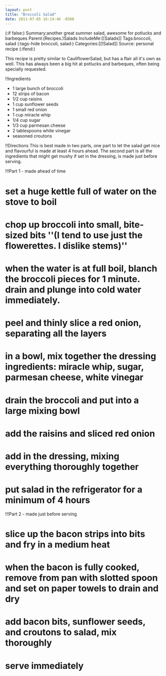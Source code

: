 ```yaml
---
layout: post
title: "Broccoli Salad"
date: 2011-07-05 16:14:46 -0500
---
```

(:if false:)
Summary:another great summer salad, awesome for potlucks and barbeques
Parent:(Recipes.)Salads
IncludeMe:[[Salads]]
Tags:broccoli, salad
(:tags-hide broccoli, salad:)
Categories:[[!Salad]]
Source: personal recipe
(:ifend:)


This recipe is pretty similar to CauliflowerSalad, but has a flair all it's own as well. This has always been a big hit at potlucks and barbeques, often being specially requested.

!!Ingredients
* 1 large bunch of broccoli
* 12 strips of bacon
* 1/2 cup raisins
* 1 cup sunflower seeds
* 1 small red onion
* 1 cup miracle whip
* 1/4 cup sugar
* 1/3 cup parmesan cheese
* 2 tablespoons white vinegar
* seasoned croutons

!!Directions
This is best made in two parts, one part to let the salad get nice and flavourful is made at least 4 hours ahead. The second part is all the ingredients that might get mushy if set in the dressing, is made just before serving.

!!!Part 1 - made ahead of time
# set a huge kettle full of water on the stove to boil
# chop up broccoli into small, bite-sized bits ''(I tend to use just the flowerettes. I dislike stems)''
# when the water is at full boil, blanch the broccoli pieces for 1 minute. drain and plunge into cold water immediately.
# peel and thinly slice a red onion, separating all the layers
# in a bowl, mix together the dressing ingredients: miracle whip, sugar, parmesan cheese, white vinegar
# drain the broccoli and put into a large mixing bowl
# add the raisins and sliced red onion
# add in the dressing, mixing everything thoroughly together
# put salad in the refrigerator for a minimum of 4 hours

!!!Part 2 - made just before serving
# slice up the bacon strips into bits and fry in a medium heat
# when the bacon is fully cooked, remove from pan with slotted spoon and set on paper towels to drain and dry
# add bacon bits, sunflower seeds, and croutons to salad, mix thoroughly
# serve immediately

